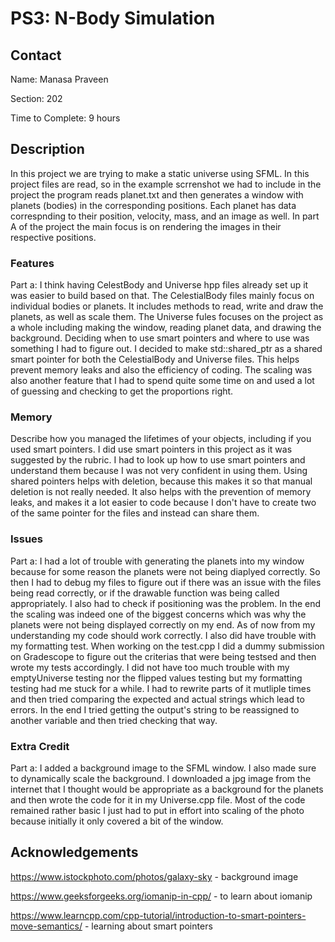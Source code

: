 # PS3: N-Body Simulation

## Contact
Name: Manasa Praveen

Section: 202

Time to Complete: 9 hours


## Description
In this project we are trying to make a static universe using SFML. In this project files are read, so in the example scrrenshot we had to include in the project the program reads planet.txt and then generates a window with planets (bodies) in the corresponding positions. Each planet has data correspnding to their position, velocity, mass, and an image as well. In part A of the project the main focus is on rendering the images in their respective positions.

### Features
Part a: I think having CelestBody and Universe hpp files already set up it was easier to build based on that. The CelestialBody files mainly focus on individual bodies or planets. It includes methods to read, write and draw the planets, as well as scale them. The Universe fules focuses on the project as a whole including making the window, reading planet data, and drawing the background. Deciding when to use smart pointers and where to use was something I had to figure out. I decided to make std::shared_ptr<CelestialBody> as a shared smart pointer for both the CelestialBody and Universe files. This helps prevent memory leaks and also the efficiency of coding. The scaling was also another feature that I had to spend quite some time on and used a lot of guessing and checking to get the proportions right. 

### Memory
Describe how you managed the lifetimes of your objects, including if you used smart pointers.
I did use smart pointers in this project as it was suggested by the rubric. I had to look up how to use smart pointers and understand them because I was not very confident in using them. Using shared pointers helps with deletion, because this makes it so that manual deletion is not really needed. It also helps with the prevention of memory leaks, and makes it a lot easier to code because I don't have to create two of the same pointer for the files and instead can share them. 

### Issues
Part a: I had a lot of trouble with generating the planets into my window because for some reason the planets were not being diaplyed correctly. So then I had to debug my files to figure out if there was an issue with the files being read correctly, or if the drawable function was being called appropriately. I also had to check if positioning was the problem. In the end the scaling was indeed one of the biggest concerns which was why the planets were not being displayed correctly on my end. 
As of now from my understanding my code should work correctly.
I also did have trouble with my formatting test. When working on the test.cpp I did a dummy submission on Gradescope to figure out the criterias that were being testsed and then wrote my tests accordingly. I did not have too much trouble with my emptyUniverse testing nor the flipped values testing but my formatting testing had me stuck for a while. I had to rewrite parts of it mutliple times and then tried comparing the expected and actual strings which lead to errors. In the end I tried getting the output's string to be reassigned to another variable and then tried checking that way. 

### Extra Credit
Part a: I added a background image to the SFML window. I also made sure to dynamically scale the background. I downloaded a jpg image from the internet that I thought would be appropriate as a background for the planets and then wrote the code for it in my Universe.cpp file. Most of the code remained rather basic I just had to put in effort into scaling of the photo because initially it only covered a bit of the window.

## Acknowledgements
https://www.istockphoto.com/photos/galaxy-sky - background image

https://www.geeksforgeeks.org/iomanip-in-cpp/ - to learn about iomanip

https://www.learncpp.com/cpp-tutorial/introduction-to-smart-pointers-move-semantics/ - learning about smart pointers
